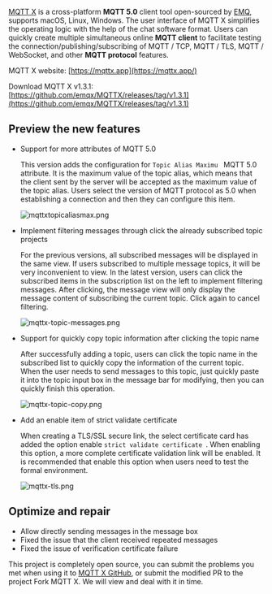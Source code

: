 [MQTT X](https://mqttx.app/) is a cross-platform **MQTT 5.0** client tool open-sourced by [EMQ](https://www.emqx.com/en), supports macOS, Linux, Windows. The user interface of MQTT X simplifies the operating logic with the help of the chat software format. Users can quickly create multiple simultaneous online **MQTT client** to facilitate testing the connection/publishing/subscribing of MQTT / TCP, MQTT / TLS, MQTT / WebSocket, and other **MQTT protocol** features.

MQTT X website: [https://mqttx.app](https://mqttx.app/)

Download MQTT X v1.3.1: [https://github.com/emqx/MQTTX/releases/tag/v1.3.1](https://github.com/emqx/MQTTX/releases/tag/v1.3.1)



## Preview the new features

- Support for more attributes of MQTT 5.0 

  This version adds the configuration for `Topic Alias Maximu ` MQTT 5.0 attribute. It is the maximum value of the topic alias, which means that the client sent by the server will be accepted as the maximum value of the topic alias. Users select the version of MQTT protocol as 5.0 when establishing a connection and then they can configure this item. 

	![mqttxtopicaliasmax.png](https://static.emqx.net/images/23cc2d0d8c7130f32f5fbbd38781db62.png)

- Implement filtering messages through click the already subscribed topic projects

  For the previous versions, all subscribed messages will be displayed in the same view. If users subscribed to multiple message topics, it will be very inconvenient to view. In the latest version, users can click the subscribed items in the subscription list on the left to implement filtering messages. After clicking, the message view will only display the message content of subscribing the current topic. Click again to cancel filtering.

	![mqttx-topic-messages.png](https://static.emqx.net/images/d8dd29376bdbeb320597694c4c22576a.png)

- Support for quickly copy topic information after clicking the topic name

  After successfully adding a topic, users can click the topic name in the subscribed list to quickly copy the information of the current topic. When the user needs to send messages to this topic, just quickly paste it into the topic input box in the message bar for modifying, then you can quickly finish this operation.

	![mqttx-topic-copy.png](https://static.emqx.net/images/8e09355380e767a1b7cdfe419dd876a8.png)

- Add an enable item of strict validate certificate 

  When creating a TLS/SSL secure link, the select certificate card has added the option enable `strict validate certificate `. When enabling this option,  a more complete certificate validation link will be enabled. It is recommended that enable this option when users need to test the formal environment.

	![mqttx-tls.png](https://static.emqx.net/images/325142f5c6400918525bf2071e29921c.png)



## Optimize and repair

- Allow directly sending messages in the message box
- Fixed the issue that the client received repeated messages 
- Fixed the issue of verification certificate failure



This project is completely open source, you can submit the problems you met when using it to [MQTT X GitHub](https://github.com/emqx/MQTTX/issues?q=is%3Aissue+is%3Aopen+sort%3Aupdated-desc), or submit the modified PR to the project Fork MQTT X. We will view and deal with it in time.

